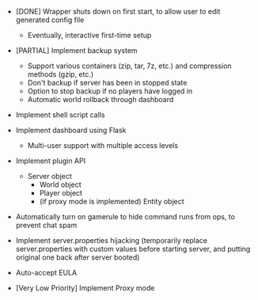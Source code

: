 - [DONE] Wrapper shuts down on first start, to allow user to edit generated config file
    - Eventually, interactive first-time setup

- [PARTIAL] Implement backup system
    - Support various containers (zip, tar, 7z, etc.) and compression methods (gzip, etc.)
    - Don't backup if server has been in stopped state
    - Option to stop backup if no players have logged in
    - Automatic world rollback through dashboard
- Implement shell script calls
- Implement dashboard using Flask
    - Multi-user support with multiple access levels
- Implement plugin API
    - Server object
        - World object
        - Player object
        - (if proxy mode is implemented) Entity object
- Automatically turn on gamerule to hide command runs from ops, to prevent chat spam
- Implement server.properties hijacking (temporarily replace server.properties with custom values before starting server, and putting original one back after server booted)
- Auto-accept EULA
- [Very Low Priority] Implement Proxy mode
